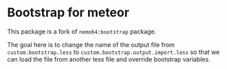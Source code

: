 Bootstrap for meteor
====================

This package is a fork of `nemo64:bootstrap` package. 

The goal here is to change the name of the output file from `custom.bootstrap.less` to `custom.bootstrap.output.import.less` so that we can load the file from another less file and override bootstrap variables.
